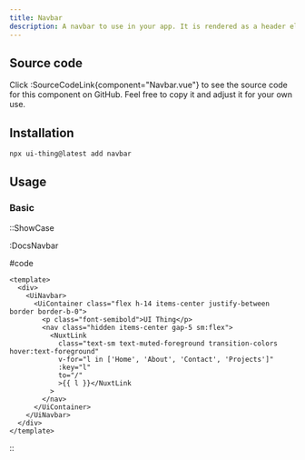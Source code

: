 ```yaml
---
title: Navbar
description: A navbar to use in your app. It is rendered as a header element by default but can be changed to a div with the as props.
---
```


## Source code

Click :SourceCodeLink{component="Navbar.vue"} to see the source code for this component on GitHub. Feel free to copy it and adjust it for your own use.

## Installation

```bash
npx ui-thing@latest add navbar
```

## Usage

### Basic

::ShowCase

:DocsNavbar

#code

```vue [DocsNavbar.vue]
<template>
  <div>
    <UiNavbar>
      <UiContainer class="flex h-14 items-center justify-between border border-b-0">
        <p class="font-semibold">UI Thing</p>
        <nav class="hidden items-center gap-5 sm:flex">
          <NuxtLink
            class="text-sm text-muted-foreground transition-colors hover:text-foreground"
            v-for="l in ['Home', 'About', 'Contact', 'Projects']"
            :key="l"
            to="/"
            >{{ l }}</NuxtLink
          >
        </nav>
      </UiContainer>
    </UiNavbar>
  </div>
</template>
```

::
